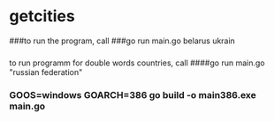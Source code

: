 # getcities
###to run the program, call
###go run main.go belarus ukrain
###
to run programm for double words countries, call
####go run main.go "russian federation"
####
### GOOS=windows GOARCH=386 go build -o main386.exe main.go
